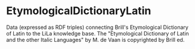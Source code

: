 # EtymologicalDictionaryLatin
Data (expressed as RDF triples) connecting Brill's Etymological Dictionary of Latin to the LiLa knowledge base. The "Etymological Dictionary of Latin and the other Italic Languages" by M. de Vaan is copyrighted by Brill ed.
